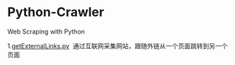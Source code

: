 # Python-Crawler
Web Scraping with Python

1.[getExternalLinks.py](https://github.com/JacquelineLan/Python-Crawler/blob/master/getExternalLinks.py)  通过互联网采集网站，跟随外链从一个页面跳转到另一个页面
